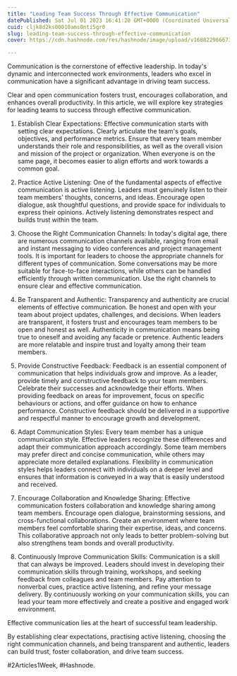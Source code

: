 ```yaml
---
title: "Leading Team Success Through Effective Communication"
datePublished: Sat Jul 01 2023 16:41:20 GMT+0000 (Coordinated Universal Time)
cuid: cljk8d2ks00010ams0nti5gr0
slug: leading-team-success-through-effective-communication
cover: https://cdn.hashnode.com/res/hashnode/image/upload/v1688229666731/9bb33a59-48fb-46c3-bba4-3aa20e5a43ad.png

---
```


Communication is the cornerstone of effective leadership. In today's dynamic and interconnected work environments, leaders who excel in communication have a significant advantage in driving team success.  
  
Clear and open communication fosters trust, encourages collaboration, and enhances overall productivity. In this article, we will explore key strategies for leading teams to success through effective communication.

1. Establish Clear Expectations: Effective communication starts with setting clear expectations. Clearly articulate the team's goals, objectives, and performance metrics. Ensure that every team member understands their role and responsibilities, as well as the overall vision and mission of the project or organization. When everyone is on the same page, it becomes easier to align efforts and work towards a common goal.
    
2. Practice Active Listening: One of the fundamental aspects of effective communication is active listening. Leaders must genuinely listen to their team members' thoughts, concerns, and ideas. Encourage open dialogue, ask thoughtful questions, and provide space for individuals to express their opinions. Actively listening demonstrates respect and builds trust within the team.
    
3. Choose the Right Communication Channels: In today's digital age, there are numerous communication channels available, ranging from email and instant messaging to video conferences and project management tools. It is important for leaders to choose the appropriate channels for different types of communication. Some conversations may be more suitable for face-to-face interactions, while others can be handled efficiently through written communication. Use the right channels to ensure clear and effective communication.
    
4. Be Transparent and Authentic: Transparency and authenticity are crucial elements of effective communication. Be honest and open with your team about project updates, challenges, and decisions. When leaders are transparent, it fosters trust and encourages team members to be open and honest as well. Authenticity in communication means being true to oneself and avoiding any facade or pretence. Authentic leaders are more relatable and inspire trust and loyalty among their team members.
    
5. Provide Constructive Feedback: Feedback is an essential component of communication that helps individuals grow and improve. As a leader, provide timely and constructive feedback to your team members. Celebrate their successes and acknowledge their efforts. When providing feedback on areas for improvement, focus on specific behaviours or actions, and offer guidance on how to enhance performance. Constructive feedback should be delivered in a supportive and respectful manner to encourage growth and development.
    
6. Adapt Communication Styles: Every team member has a unique communication style. Effective leaders recognize these differences and adapt their communication approach accordingly. Some team members may prefer direct and concise communication, while others may appreciate more detailed explanations. Flexibility in communication styles helps leaders connect with individuals on a deeper level and ensures that information is conveyed in a way that is easily understood and received.
    
7. Encourage Collaboration and Knowledge Sharing: Effective communication fosters collaboration and knowledge sharing among team members. Encourage open dialogue, brainstorming sessions, and cross-functional collaborations. Create an environment where team members feel comfortable sharing their expertise, ideas, and concerns. This collaborative approach not only leads to better problem-solving but also strengthens team bonds and overall productivity.
    
8. Continuously Improve Communication Skills: Communication is a skill that can always be improved. Leaders should invest in developing their communication skills through training, workshops, and seeking feedback from colleagues and team members. Pay attention to nonverbal cues, practice active listening, and refine your message delivery. By continuously working on your communication skills, you can lead your team more effectively and create a positive and engaged work environment.
    

Effective communication lies at the heart of successful team leadership.

By establishing clear expectations, practising active listening, choosing the right communication channels, and being transparent and authentic, leaders can build trust, foster collaboration, and drive team success.

#2Articles1Week, #Hashnode.